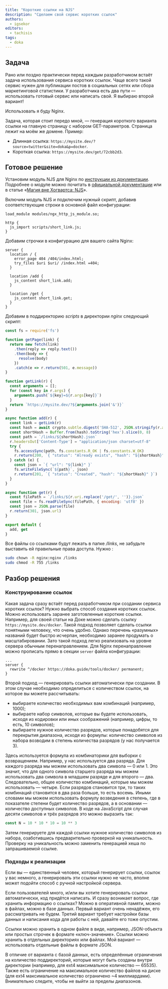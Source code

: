```yaml
---
title: "Короткие ссылки на NJS"
description: "Сделаем свой сервис коротких ссылок"
authors:
  - igsekor
editors:
  - tachisis
tags:
  - doka
---
```


## Задача

Рано или поздно практически перед каждым разработчиком встаёт задача использования сервиса коротких ссылок. Чаще всего такой сервис нужен для публикации постов в социальных сетях или сбора маркетинговой статистики. У разработчика есть два пути — использовать готовый сервис или написать свой. Я выбираю второй вариант!

Использовать я буду Nginx.

Задача, которая стоит передо мной, — генерация короткого варианта ссылки на главную страницу с набором GET-параметров. Страница лежит на моём же домене. Пример:

- Длинная ссылка: `https://mysite.dev/?source=twitter&site=doka&p=docker`.
- Короткая ссылка: `https://mysite.dev/get/72cbb2d3`.

## Готовое решение

Установим модуль NJS для Nginx по [инструкции из документации](https://nginx.org/ru/docs/njs/install.html). Подробнее о модуле можно почитать в [официальной документации](https://nginx.org/en/docs/njs/) или в статье «[Ма­гия вне Хо­гварт­са: NJS](https://web-standards.ru/articles/magic-njs/)».

Включим модуль NJS и подключим нужный скрипт, добавив соответствующие строки в основной файл конфигурации:

```nginxconf
load_module modules/ngx_http_js_module.so;

http {
  js_import scripts/short_link.js;
}
```

Добавим строчки в конфигурацию для вашего сайта Nginx:

```nginxconf
server {
  location / {
    error_page 404 /404/index.html;
    try_files $uri $uri/ /index.html =404;
  }

  location /add {
    js_content short_link.add;
  }

  location /get {
    js_content short_link.get;
  }
}
```

Добавим в поддиректорию _scripts_ в директории _nginx_ следующий скрипт:

```javascript
const fs = require('fs')

function getPage(link) {
  return new fetch(link)
    .then(reply => reply.text())
    .then(body => {
      resolve(body)
    })
    .catch(e => r.return(501, e.message))
}

function getLink(r) {
  const arguments = [];
  for (const key in r.args) {
    arguments.push(`${key}=${r.args[key]}`)
  }
  return `https://mysite.dev/?${arguments.join('&')}`
}

async function add(r) {
  const link = getLink(r)
  const hash = await crypto.subtle.digest('SHA-512', JSON.stringify(r.args))
  const shortHash = Buffer.from(hash).toString('hex').slice(0, 8)
  const path = `/links/${shortHash}.json`
  r.headersOut['Content-Type'] = "application/json charset=utf-8"
  try {
    fs.accessSync(path, fs.constants.R_OK | fs.constants.W_OK)
    r.return(200, `{ "status": "Already exists", "hash": "${shortHash}" }`)
  } catch (e) {
    const json = `{ "url": "${link}" }`
    fs.writeFileSync(`${path}`, json)
    r.return(201, `{ "status": "Created", "hash": "${shortHash}" }`)
  }
}

async function get(r) {
  const filePath = `/links/${r.uri.replace('/get/', '')}.json`
  const file = fs.readFileSync(filePath, { encoding: 'utf8' })
  const json = JSON.parse(file)
  r.return(301, json.url)
}

export default {
  add, get
}
```

Все файлы со ссылками будут лежать в папке _/links_, не забудьте выставить ей правильные права доступа. Нужно :

```bash
sudo chown -R nginx:nginx /links
sudo chmod -R 755 /links
```

## Разбор решения

### Конструирование ссылок

Какая задача сразу встаёт перед разработчиком при создании сервиса коротких ссылок? Нужно выбрать способ создания коротких ссылок. Можно использовать заранее заготовленные короткие ссылки. Например, для своей статьи на Доке можно сделать ссылку `https://mysite.dev/docker`. Такой подход позволяет сделать ссылки понятными человеку, что очень удобно. Однако перечень «разумных» названий будет быстро исчерпан, необходимо заранее продумать о масштабировании. Зато такой подход легко реализовать на уровне сервера обычным перенаправлением. Для Nginx перенаправление можно прописать прямо в секции `server` файла конфигурации:

```nginxconf
...
server {
  rewrite ^/docker https://doka.guide/tools/docker/ permanent;
}
```

Второй подход — генерировать ссылки автоматически при создании. В этом случае необходимо определиться с количеством ссылок, на которое вы можете рассчитывать:

- выбираете количество необходимых вам комбинаций (например, 1000);
- выбираете набор символов, которые вы будете использовать, исходя из кодировки или иных соображений (например, цифры, то есть, 10 символов);
- выбираете нужное количество разрядов, которые понадобятся для перекрытия диапазона, исходя из формулы: количество символов из набора возводим в степень количества разрядов (у нас получается 3).

Здесь используется формула из комбинаторики для выборки с возвращением. Например, у нас используется два разряда. Для каждого разряда мы можем использовать два символа — 0 или 1. Это значит, что для одного символа старшего разряда мы можем использовать два символа в младшем разряде и для второго — два. Следовательно, общее количество комбинаций, которые мы можем использовать — четыре. Если разрядов становится три, то таких комбинаций становится в два раза больше, то есть восемь. Иными словами мы можем использовать формулу возведения в степень, где в показателе степени будет количество разрядов, а в основании — количество доступных символов. В коде на JavaScript для случая десяти символов и трёх разрядов это можно выразить так:

```javascript
const N = 10 * 10 * 10 = 10 ** 3
```

Затем генерируете для каждой ссылки нужное количество символов из набора, озаботившись предварительно проверкой на уникальность. Проверку на уникальность можно заменить генерацией хеша по запрашиваемой ссылке.

### Подходы к реализации

Если вы — единственный человек, который генерирует ссылки, ссылок у вас немного, а генерировать эти ссылки нужно не часто, вполне может подойти способ с ручной настройкой сервера.

Если пользователей много, и/или вы хотите генерировать ссылки автоматически, код придётся написать. И сразу возникает вопрос, где хранить информацию о ссылках? Можно в оперативной памяти, можно в файлах, можно в базе данных. Первый вариант очень ненадёжен, его рассматривать не будем. Третий вариант требует настройки базы данных и написания кода для работы с ней, давайте его тоже опустим.

Ссылки можно хранить в одном файле в виде, например, JSON-объекта или простых строчек в формате «ключ-значение». Ссылки можно хранить в отдельных директориях или файлах. Мой вариант — использовать отдельные файлы в формате JSON.

В отличие от варианта с базой данных, есть определённые ограничения на количество поддиректорий, которые могут быть созданы внутри директории (например, для ext4 максимальное количество — 65535). Также есть ограничение на максимальное количество файлов на диске (для ext4 максимальное количество ограничено ~4 миллиардами). Внимательно следите, чтобы не выйти за пределы диапазонов.
